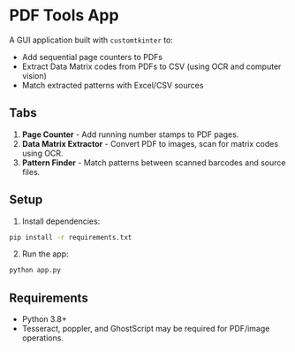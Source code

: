 # PDF Tools App

A GUI application built with `customtkinter` to:
- Add sequential page counters to PDFs
- Extract Data Matrix codes from PDFs to CSV (using OCR and computer vision)
- Match extracted patterns with Excel/CSV sources

## Tabs

1. **Page Counter** - Add running number stamps to PDF pages.
2. **Data Matrix Extractor** - Convert PDF to images, scan for matrix codes using OCR.
3. **Pattern Finder** - Match patterns between scanned barcodes and source files.

## Setup

1. Install dependencies:
```bash
pip install -r requirements.txt
```

2. Run the app:
```bash
python app.py
```

## Requirements

- Python 3.8+
- Tesseract, poppler, and GhostScript may be required for PDF/image operations.
